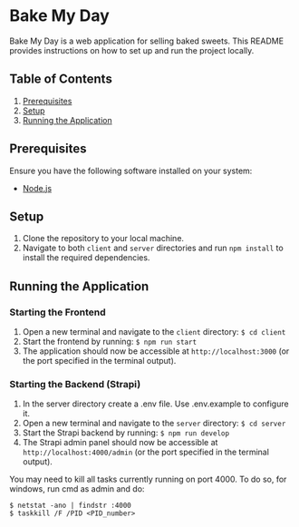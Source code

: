 # Bake My Day

Bake My Day is a web application for selling baked sweets. This README provides instructions on how to set up and run the project locally.

## Table of Contents
1. [Prerequisites](#prerequisites)
2. [Setup](#setup)
3. [Running the Application](#running-the-application)

## Prerequisites

Ensure you have the following software installed on your system:

- [Node.js](https://nodejs.org/en)

## Setup

1. Clone the repository to your local machine.
2. Navigate to both `client` and `server` directories and run `npm install` to install the required dependencies.

## Running the Application

### Starting the Frontend

1. Open a new terminal and navigate to the `client` directory: `$ cd client`
2. Start the frontend by running: `$ npm run start`
3. The application should now be accessible at `http://localhost:3000` (or the port specified in the terminal output).

### Starting the Backend (Strapi)

1. In the server directory create a .env file. Use .env.example to configure it.
2. Open a new terminal and navigate to the `server` directory: `$ cd server`
3. Start the Strapi backend by running: `$ npm run develop`
4. The Strapi admin panel should now be accessible at `http://localhost:4000/admin` (or the port specified in the terminal output).

You may need to kill all tasks currently running on port 4000.
To do so, for windows, run cmd as admin and do:
```
$ netstat -ano | findstr :4000
$ taskkill /F /PID <PID_number>
```